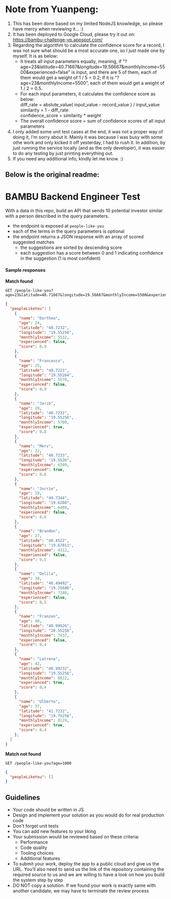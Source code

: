 
# Note from Yuanpeng: 
1) This has been done based on my limited NodeJS knowledge, so please have mercy when reviewing it... :)
2) It has been deployed to Google Cloud, please try it out on: https://bambu-challenge-yp.appspot.com/
3) Regarding the algorithm to calculate the confidence score for a record, I was not sure what should be a most accurate one, so I just made one by myself. It is as below: 
    - It treats all input parameters equally, meaning, if "?age=23&latitude=40.71667&longitude=19.56667&monthlyIncome=5500&experienced=false" is input, and there are 5 of them, each of them would get a weight of 1 / 5 = 0.2; If it is "?age=23&monthlyIncome=5500", each of them would get a weight of 1 / 2 = 0.5. 
    - For each input parameters, it calculates the confidence score as below: <br />
    diff_rate = abslute_value( input_value - record_value ) / input_value<br />
    similarity = 1 - diff_rate<br />
    confidence_score = similarity * weight
    - The overall confidence score = sum of confidence scores of all input parameters
4) I only added some unit test cases at the end, it was not a proper way of doing it, I'm sorry about it. Mainly it was because I was busy with some othe work and only kicked it off yesterday, I had to rush it. In addition, by just running the service locally (and as the only developer), it was easier to do any testing by just printing everything out. 
5) If you need any additional info, kindly let me know. :)

## Below is the original readme: 
# BAMBU Backend Engineer Test

With a data in this repo, build an API that sends 10 potential investor similar with a person described in the query parameters.

- the endpoint is exposed at `people-like-you`
- each of the terms in the query parameters is optional
- the endpoint returns a JSON response with an array of scored suggested matches
    - the suggestions are sorted by descending score
    - each suggestion has a score between 0 and 1 indicating confidence in the suggestion (1 is most confident)

#### Sample responses

**Match found**

    GET /people-like-you?age=23&latitude=40.71667&longitude=19.56667&monthlyIncome=5500&experienced=false

```json
{
  "peopleLikeYou": [
    {
      "name": "Dorthea",
      "age": 24,
      "latitude": "40.7232",
      "longitude": "19.55256",
      "monthlyIncome": 5532,
      "experienced": false, 
      "score": 0.9
    },
    {
      "name": "Francesco",
      "age": 25,
      "latitude": "40.7223",
      "longitude": "19.55264",
      "monthlyIncome": 5578,
      "experienced": false,
      "score": 0.9
    },
    {
      "name": "Jarib",
      "age": 20,
      "latitude": "40.7232",
      "longitude": "19.55256",
      "monthlyIncome": 5700,
      "experienced": true,
      "score": 0.8
    },
    {
      "name": "Merv",
      "age": 22,
      "latitude": "40.7233",
      "longitude": "19.5526",
      "monthlyIncome": 6309,
      "experienced": true,
      "score": 0.6
    },
    {
      "name": "Jorrie",
      "age": 19,
      "latitude": "40.7344",
      "longitude": "19.6200",
      "monthlyIncome": 6488,
      "experienced": false,
      "score": 0.6
    },
    {
      "name": "Branden",
      "age": 27,
      "latitude": "40.4522",
      "longitude": "19.67011",
      "monthlyIncome": 4312,
      "experienced": false,
      "score": 0.5
    },
    {
      "name": "Delila",
      "age": 30,
      "latitude": "40.49492",
      "longitude": "19.25686",
      "monthlyIncome": 7340,
      "experienced": false,
      "score": 0.5
    },
    {
      "name": "Franzen",
      "age": 40,
      "latitude": "40.99926",
      "longitude": "20.55256",
      "monthlyIncome": 7437,
      "experienced": false,
      "score": 0.4
    },
    {
      "name": "Latrena",
      "age": 42,
      "latitude": "40.99232",
      "longitude": "19.55256",
      "monthlyIncome": 8822,
      "experienced": true,
      "score": 0.4
    },
    {
      "name": "Ulberto",
      "age": 37,
      "latitude": "41.7232",
      "longitude": "19.75256",
      "monthlyIncome": 8129,
      "experienced": true,
      "score": 0.4
    },
  ]
}
```

**Match not found**

    GET /people-like-you?age=1000

```json
{
  "peopleLikeYou": []
}
```

## Guidelines

- Your code should be written in JS
- Design and implement your solution as you would do for real production code
- Don't forget unit tests
- You can add new features to your liking
- Your submission would be reviewed based on these criteria:
    - Performance
    - Code quality
    - Tooling choices
    - Additional features
- To submit your work, deploy the app to a public cloud and give us the URL. You’ll also need to send us the link of the repository containing the required source to us and we are willing to have a look on how you build the system step by step
- DO NOT copy a solution. If we found your work is exactly same with another candidate, we may have to terminate the review process